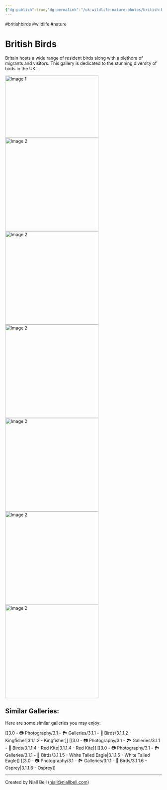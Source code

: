 ```yaml
---
{"dg-publish":true,"dg-permalink":"/uk-wildlife-nature-photos/british-birds/","permalink":"/uk-wildlife-nature-photos/british-birds/","title":"British Birds","hide":true,"tags":["wildlife","nature","photography"],"noteIcon":null,"created":"2024-04-17T12:02:59.723+01:00","updated":"2024-05-12T22:01:42.730+01:00"}
---
```


#britishbirds #wildlife #nature 
# British Birds

Britain hosts a wide range of resident birds along with a plethora of migrants and visitors. This gallery is dedicated to the stunning diversity of birds in the UK.
<br>
<div class="gallery">
    <a href="https://i.imgur.com/kTGIAGs.jpeg" data-fancybox="gallery">
        <img src="https://i.imgur.com/kTGIAGs.jpeg" alt="Image 1" width="300" height="200">
    </a>
    <a href="https://i.imgur.com/RLNBufY.jpeg" data-fancybox="gallery">
        <img src="https://i.imgur.com/RLNBufY.jpeg" alt="Image 2" width="300">
    </a>
    <a href="https://i.imgur.com/971zwGT.png" data-fancybox="gallery">
        <img src="https://i.imgur.com/971zwGT.png" alt="Image 2" width="300">
    </a>
    <a href="https://i.imgur.com/i4yNdKI.png" data-fancybox="gallery">
        <img src="https://i.imgur.com/i4yNdKI.png" alt="Image 2" width="300">
    </a>
    <a href="https://i.imgur.com/OLUGomN.png" data-fancybox="gallery">
        <img src="https://i.imgur.com/OLUGomN.png" alt="Image 2" width="300">
    </a>
    <a href="https://i.imgur.com/FzKzxR4.png" data-fancybox="gallery">
        <img src="https://i.imgur.com/FzKzxR4.png" alt="Image 2" width="300">
    </a>
    <a href="https://i.imgur.com/PLwIfMx.jpeg" data-fancybox="gallery">
        <img src="https://i.imgur.com/PLwIfMx.jpeg" alt="Image 2" width="300">
    </a>
    <!-- Add more images as needed -->
</div>

## Similar Galleries:

Here are some similar galleries you may enjoy:

[[3.0 - 📷 Photography/3.1 - 🏞️ Galleries/3.1.1 - 🦅 Birds/3.1.1.2 - Kingfisher\|3.1.1.2 - Kingfisher]]
[[3.0 - 📷 Photography/3.1 - 🏞️ Galleries/3.1.1 - 🦅 Birds/3.1.1.4 - Red Kite\|3.1.1.4 - Red Kite]]
[[3.0 - 📷 Photography/3.1 - 🏞️ Galleries/3.1.1 - 🦅 Birds/3.1.1.5 - White Tailed Eagle\|3.1.1.5 - White Tailed Eagle]]
[[3.0 - 📷 Photography/3.1 - 🏞️ Galleries/3.1.1 - 🦅 Birds/3.1.1.6 - Osprey\|3.1.1.6 - Osprey]]

---
Created by Niall Bell (niall@niallbell.com)